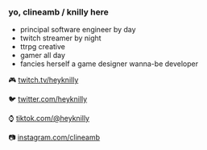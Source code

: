 ### yo, clineamb / knilly here

- principal software engineer by day
- twitch streamer by night
- ttrpg creative
- gamer all day
- fancies herself a game designer wanna-be developer

🎮 [twitch.tv/heyknilly](http://twitch.tv/heyknilly)

🐦 [twitter.com/heyknilly](http://twitter.com/heyknilly)

⌚ [tiktok.com/@heyknilly](http://tiktok.com/@heyknilly)

📷 [instagram.com/clineamb](http://instagram.com/clineamb)

